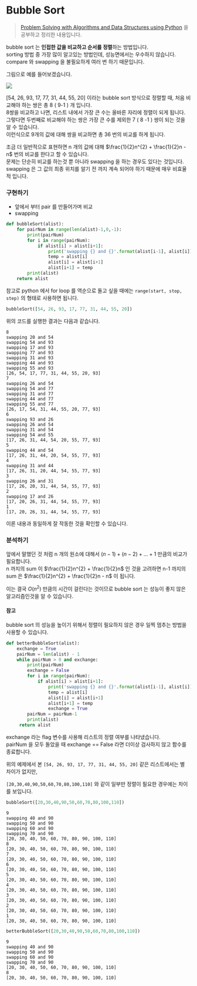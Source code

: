 # Bubble Sort



> [Problem Solving with Algorithms and Data Structures using Python](http://interactivepython.org/runestone/static/pythonds/SortSearch/TheBubbleSort.html) 을 공부하고 정리한 내용입니다.



bubble sort 는 **인접한 값을 비교하고 순서를 정렬**하는 방법입니다.<br>sorting 방법 중 가장 많이 알고있는 방법인데, 성능면에서는 우수하지 않습니다.<br>compare 와 swapping 을 불필요하게 여러 번 하기 때문입니다.



그림으로 예를 들어보겠습니다.

![](http://interactivepython.org/runestone/static/pythonds/_images/bubblepass.png)

[54, 26, 93, 17, 77, 31, 44, 55, 20] 이라는 bubble sort 방식으로 정렬할 때,  처음 비교해야 하는 쌍은 총 8 ( 9-1 ) 개 입니다. <br>8쌍을 비교하고 나면, 리스트 내에서 가장 큰 수는 올바른 자리에 정렬이 되게 됩니다.<br>그렇다면 두번째로 비교해야 하는 쌍은 가장 큰 수를 제외한 7 ( 8 -1 ) 쌍이 되는 것을 알 수 있습니다.<br>이런식으로 9개의 값에 대해 쌍을 비교하면 총 36 번의 비교를 하게 됩니다.

조금 더 일반적으로 표현하면 n 개의 값에 대해 $\frac{1}{2}n^{2} + \frac{1}{2}n - n$ 번의 비교를 한다고 할 수 있습니다.<br>문제는 단순히 비교를 하는것 뿐 아니라 swapping 을 하는 경우도 있다는 것입니다. <br>swapping 은 그 값의 최종 위치를 알기 전 까지 계속 되어야 하기 때문에 매우 비효율적 입니다.



### 구현하기

- 앞에서 부터 pair 를 만들어가며 비교
- swapping 

```python
def bubbleSort(alist):
    for pairNum in range(len(alist)-1,0,-1):
        print(pairNum)
        for i in range(pairNum):
            if alist[i] > alist[i+1]:
                print('swapping {} and {}'.format(alist[i-1], alist[i]))
                temp = alist[i]
                alist[i] = alist[i+1]
                alist[i+1] = temp
        print(alist)
    return alist
```

참고로 python 에서 for loop 를 역순으로 돌고 싶을 때에는 ``range(start, stop, step)`` 의 형태로 사용하면 됩니다.



```python
bubbleSort([54, 26, 93, 17, 77, 31, 44, 55, 20])
```

위의 코드를 실행한 결과는 다음과 같습니다.

```
8
swapping 20 and 54
swapping 54 and 93
swapping 17 and 93
swapping 77 and 93
swapping 31 and 93
swapping 44 and 93
swapping 55 and 93
[26, 54, 17, 77, 31, 44, 55, 20, 93]
7
swapping 26 and 54
swapping 54 and 77
swapping 31 and 77
swapping 44 and 77
swapping 55 and 77
[26, 17, 54, 31, 44, 55, 20, 77, 93]
6
swapping 93 and 26
swapping 26 and 54
swapping 31 and 54
swapping 54 and 55
[17, 26, 31, 44, 54, 20, 55, 77, 93]
5
swapping 44 and 54
[17, 26, 31, 44, 20, 54, 55, 77, 93]
4
swapping 31 and 44
[17, 26, 31, 20, 44, 54, 55, 77, 93]
3
swapping 26 and 31
[17, 26, 20, 31, 44, 54, 55, 77, 93]
2
swapping 17 and 26
[17, 20, 26, 31, 44, 54, 55, 77, 93]
1
[17, 20, 26, 31, 44, 54, 55, 77, 93]
```

이론 내용과 동일하게 잘 작동한 것을 확인할 수 있습니다.



### 분석하기

앞에서 말했던 것 처럼 n 개의 원소에 대해서 $(n-1) + (n-2) +  ...  + 1$ 만큼의 비교가 필요합니다.<br>n 까지의 sum 이 $\frac{1}{2}n^{2} + \frac{1}{2}n$ 인 것을 고려하면 n-1 까지의 sum 은 $\frac{1}{2}n^{2} + \frac{1}{2}n - n$ 이 됩니다.

이는 결국 $O(n^{2})$ 만큼의 시간이 걸린다는 것이므로 bubble sort 는 성능이 좋지 않은 알고리즘인것을 알 수 있습니다.



#### 참고

bubble sort 의 성능을 높이기 위해서 정렬이 필요하지 않은 경우 일찍 멈추는 방법을 사용할 수 있습니다.

```python
def betterBubbleSort(alist):
    exchange = True
    pairNum = len(alist) - 1
    while pairNum > 0 and exchange:
        print(pairNum)
        exchange = False
        for i in range(pairNum):
            if alist[i] > alist[i+1]:
                print('swapping {} and {}'.format(alist[i-1], alist[i]))
                temp = alist[i]
                alist[i] = alist[i+1]
                alist[i+1] = temp
                exchange = True
        pairNum = pairNum-1
        print(alist)
     return alist
```

exchange 라는 flag 변수를 사용해 리스트의 정렬 여부를 나타냈습니다. <br>pairNum 을 모두 돌았을 때 exchange == False 라면 더이상 검사하지 않고 함수를 종료합니다.

위의 예제에서 본 ``[54, 26, 93, 17, 77, 31, 44, 55, 20]``  같은 리스트에서는 별 차이가 없지만, <br>

``[20,30,40,90,50,60,70,80,100,110]`` 와 같이 일부만 정렬이 필요한 경우에는 차이를 보입니다.



```python
bubbleSort([20,30,40,90,50,60,70,80,100,110])
```

```
9
swapping 40 and 90
swapping 50 and 90
swapping 60 and 90
swapping 70 and 90
[20, 30, 40, 50, 60, 70, 80, 90, 100, 110]
8
[20, 30, 40, 50, 60, 70, 80, 90, 100, 110]
7
[20, 30, 40, 50, 60, 70, 80, 90, 100, 110]
6
[20, 30, 40, 50, 60, 70, 80, 90, 100, 110]
5
[20, 30, 40, 50, 60, 70, 80, 90, 100, 110]
4
[20, 30, 40, 50, 60, 70, 80, 90, 100, 110]
3
[20, 30, 40, 50, 60, 70, 80, 90, 100, 110]
2
[20, 30, 40, 50, 60, 70, 80, 90, 100, 110]
1
[20, 30, 40, 50, 60, 70, 80, 90, 100, 110]
```



```python
betterBubbleSort([20,30,40,90,50,60,70,80,100,110])
```

```
9
swapping 40 and 90
swapping 50 and 90
swapping 60 and 90
swapping 70 and 90
[20, 30, 40, 50, 60, 70, 80, 90, 100, 110]
8
[20, 30, 40, 50, 60, 70, 80, 90, 100, 110]
```

